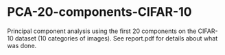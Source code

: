 # PCA-20-components-CIFAR-10
Principal component analysis using the first 20 components on the CIFAR-10 dataset (10 categories of images). See report.pdf for details about what was done.

